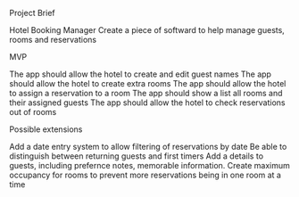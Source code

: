 Project Brief

Hotel Booking Manager
Create a piece of softward to help manage guests, rooms and reservations

MVP

The app should allow the hotel to create and edit guest names
The app should allow the hotel to create extra rooms
The app should allow the hotel to assign a reservation to a room
The app should show a list all rooms and their assigned guests
The app should allow the hotel to check reservations out of rooms

Possible extensions

Add a date entry system to allow filtering of reservations by date
Be able to distinguish between returning guests and first timers
Add a details to guests, including prefernce notes, memorable information.
Create maximum occupancy for rooms to prevent more reservations being in one room at a time
